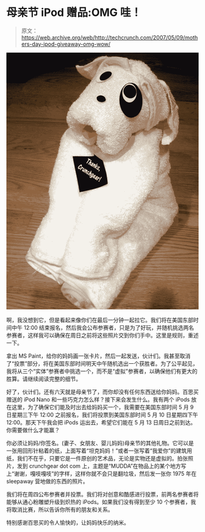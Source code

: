 # 母亲节 iPod 赠品:OMG 哇！

> 原文：<https://web.archive.org/web/http://techcrunch.com/2007/05/09/mothers-day-ipod-giveaway-omg-wow/>

![img_3722.jpg](img/70a97396a35f0d71fe56a103019749cb.png)

啊，我没想到它，但是看起来像你们在最后一分钟一起拉它。我们将在美国东部时间中午 12:00 结束报名，然后我会公布参赛者，只是为了好玩，并随机挑选两名参赛者，这样我可以确保在周日之前将这些照片交到你们手中。这里是规则，重述一下。

拿出 MS Paint，给你的妈妈画一张卡片，然后一起发送，伙计们。我甚至取消了“投票”部分，将在美国东部时间明天中午随机选出一个获胜者。为了公平起见，我将从三个“实体”参赛者中挑选一个，而不是“虚拟”参赛者，以确保他们有更大的胜算。请继续阅读完整的细节。

好了，伙计们。还有六天就是母亲节了，而你却没有任何东西送给你妈妈。百思买赠送的 iPod Nano 和一些巧克力怎么样？接下来会发生什么。我有两个 iPods 放在这里，为了确保它们能及时出去给妈妈买一个，我需要在美国东部时间 5 月 9 日星期三下午 12:00 之前报名，我们将投票到美国东部时间 5 月 10 日星期四下午 12:00。那天下午我会把 iPods 运出去，希望它们能在 5 月 13 日周日之前到达。你需要做什么才能赢？

你必须让妈妈/你签名。(妻子、女朋友、婴儿妈妈)母亲节的其他礼物。它可以是一张用回形针粘着的纸，上面写着“坦克妈妈！”或者一张写着“我爱你”的建筑用纸，我们不在乎，只要它是一件原创的艺术品，无论是实物还是虚拟的。拍张照片，发到 crunchgear dot com 上，主题是“MUDDA”在物品上的某个地方写上“谢谢，嘎吱嘎吱”的字样，这样你就不会只是翻垃圾，然后发一张你 1975 年在 sleepaway 营地做的东西的照片。

我们将在周四公布参赛者并投票。我们将对创意和酷感进行投票，前两名参赛者将能够从通心粉雕塑升级到炽热的 iPods。如果我们没有得到至少 10 个参赛者，我将取消比赛，所以告诉你所有的朋友和关系。

特别感谢百思买的令人愉快的，让妈妈快乐的纳米。